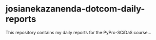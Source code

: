 # josianekazanenda-dotcom-daily-reports
This repository contains my daily reports for the PyPro-SCiDaS course...
